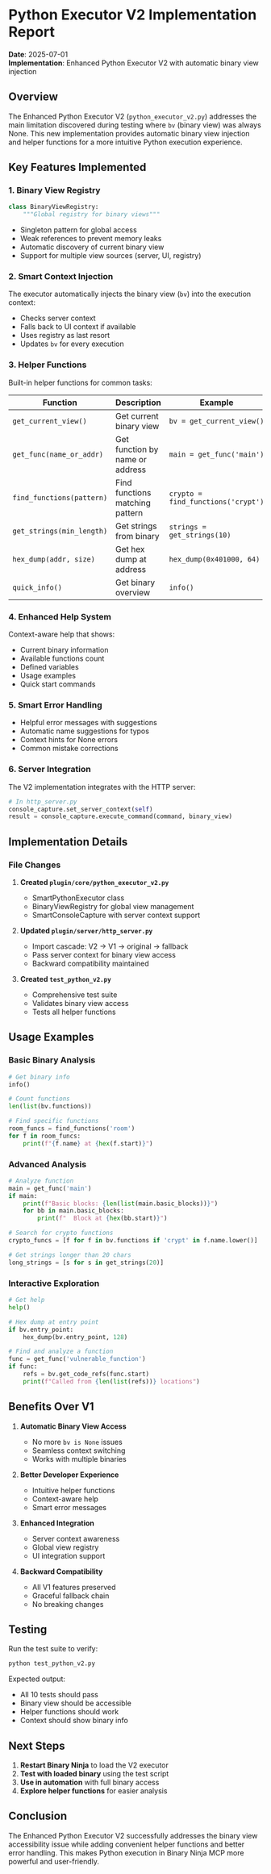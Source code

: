 # Python Executor V2 Implementation Report

**Date**: 2025-07-01  
**Implementation**: Enhanced Python Executor V2 with automatic binary view injection

## Overview

The Enhanced Python Executor V2 (`python_executor_v2.py`) addresses the main limitation discovered during testing where `bv` (binary view) was always None. This new implementation provides automatic binary view injection and helper functions for a more intuitive Python execution experience.

## Key Features Implemented

### 1. Binary View Registry
```python
class BinaryViewRegistry:
    """Global registry for binary views"""
```
- Singleton pattern for global access
- Weak references to prevent memory leaks
- Automatic discovery of current binary view
- Support for multiple view sources (server, UI, registry)

### 2. Smart Context Injection
The executor automatically injects the binary view (`bv`) into the execution context:
- Checks server context
- Falls back to UI context if available
- Uses registry as last resort
- Updates `bv` for every execution

### 3. Helper Functions
Built-in helper functions for common tasks:

| Function | Description | Example |
|----------|-------------|---------|
| `get_current_view()` | Get current binary view | `bv = get_current_view()` |
| `get_func(name_or_addr)` | Get function by name or address | `main = get_func('main')` |
| `find_functions(pattern)` | Find functions matching pattern | `crypto = find_functions('crypt')` |
| `get_strings(min_length)` | Get strings from binary | `strings = get_strings(10)` |
| `hex_dump(addr, size)` | Get hex dump at address | `hex_dump(0x401000, 64)` |
| `quick_info()` | Get binary overview | `info()` |

### 4. Enhanced Help System
Context-aware help that shows:
- Current binary information
- Available functions count
- Defined variables
- Usage examples
- Quick start commands

### 5. Smart Error Handling
- Helpful error messages with suggestions
- Automatic name suggestions for typos
- Context hints for None errors
- Common mistake corrections

### 6. Server Integration
The V2 implementation integrates with the HTTP server:
```python
# In http_server.py
console_capture.set_server_context(self)
result = console_capture.execute_command(command, binary_view)
```

## Implementation Details

### File Changes

1. **Created `plugin/core/python_executor_v2.py`**
   - SmartPythonExecutor class
   - BinaryViewRegistry for global view management
   - SmartConsoleCapture with server context support

2. **Updated `plugin/server/http_server.py`**
   - Import cascade: V2 → V1 → original → fallback
   - Pass server context for binary view access
   - Backward compatibility maintained

3. **Created `test_python_v2.py`**
   - Comprehensive test suite
   - Validates binary view access
   - Tests all helper functions

## Usage Examples

### Basic Binary Analysis
```python
# Get binary info
info()

# Count functions
len(list(bv.functions))

# Find specific functions
room_funcs = find_functions('room')
for f in room_funcs:
    print(f"{f.name} at {hex(f.start)}")
```

### Advanced Analysis
```python
# Analyze function
main = get_func('main')
if main:
    print(f"Basic blocks: {len(list(main.basic_blocks))}")
    for bb in main.basic_blocks:
        print(f"  Block at {hex(bb.start)}")

# Search for crypto functions
crypto_funcs = [f for f in bv.functions if 'crypt' in f.name.lower()]

# Get strings longer than 20 chars
long_strings = [s for s in get_strings(20)]
```

### Interactive Exploration
```python
# Get help
help()

# Hex dump at entry point
if bv.entry_point:
    hex_dump(bv.entry_point, 128)

# Find and analyze a function
func = get_func('vulnerable_function')
if func:
    refs = bv.get_code_refs(func.start)
    print(f"Called from {len(list(refs))} locations")
```

## Benefits Over V1

1. **Automatic Binary View Access**
   - No more `bv is None` issues
   - Seamless context switching
   - Works with multiple binaries

2. **Better Developer Experience**
   - Intuitive helper functions
   - Context-aware help
   - Smart error messages

3. **Enhanced Integration**
   - Server context awareness
   - Global view registry
   - UI integration support

4. **Backward Compatibility**
   - All V1 features preserved
   - Graceful fallback chain
   - No breaking changes

## Testing

Run the test suite to verify:
```bash
python test_python_v2.py
```

Expected output:
- All 10 tests should pass
- Binary view should be accessible
- Helper functions should work
- Context should show binary info

## Next Steps

1. **Restart Binary Ninja** to load the V2 executor
2. **Test with loaded binary** using the test script
3. **Use in automation** with full binary access
4. **Explore helper functions** for easier analysis

## Conclusion

The Enhanced Python Executor V2 successfully addresses the binary view accessibility issue while adding convenient helper functions and better error handling. This makes Python execution in Binary Ninja MCP more powerful and user-friendly.